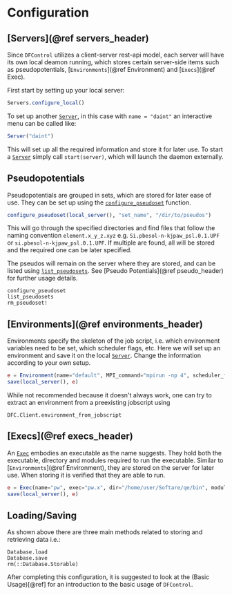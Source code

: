 # Configuration

## [Servers](@ref servers_header)
Since `DFControl` utilizes a client-server rest-api model, each server will have its own local deamon running, which stores
certain server-side items such as pseudopotentials, [`Environments`](@ref Environment) and [`Execs`](@ref Exec).

First start by setting up your local server:
```julia
Servers.configure_local()
```

To set up another [`Server`](@ref), in this case with `name = "daint"` an interactive menu can be called like:
```julia
Server("daint")
```

This will set up all the required information and store it for later use. To start a [`Server`](@ref) simply call `start(server)`, which
will launch the daemon externally.


## Pseudopotentials
Pseudopotentials are grouped in sets, which are stored for later ease of use.
They can be set up using the [`configure_pseudoset`](@ref) function.
```julia
configure_pseudoset(local_server(), "set_name", "/dir/to/pseudos")
```

This will go through the specified directories and find files that follow the naming convention
`element.x_y_z.xyz` e.g. `Si.pbesol-n-kjpaw_psl.0.1.UPF` or `si.pbesol-n-kjpaw_psl.0.1.UPF`. 
If multiple are found, all will be stored and the required one can be later specified.

The pseudos will remain on the server where they are stored, and can be listed using [`list_pseudosets`](@ref).
See [Pseudo Potentials](@ref pseudo_header) for further usage details.

```@docs
configure_pseudoset
list_pseudosets
rm_pseudoset!
```

## [Environments](@ref environments_header)
Environments specify the skeleton of the job script, i.e. which environment variables need to be set, which scheduler flags, etc.
Here we will set up an environment and save it on the local [`Server`](@ref). Change the information according to your own setup.
```julia
e = Environment(name="default", MPI_command="mpirun -np 4", scheduler_flags=["-N 1", "--partition=parallel"], exports=["OMP_NUM_THREADS=1"])
save(local_server(), e)
```
While not recommended because it doesn't always work, one can try to extract an environment from a preexisting jobscript using
```@docs
DFC.Client.environment_from_jobscript
```

## [Execs](@ref execs_header)
An [`Exec`](@ref) embodies an executable as the name suggests.
They hold both the executable, directory and modules required to run the executable.
Similar to [`Environments`](@ref Environment), they are stored on the server for later use. When storing it is verified that they are able to run.

```julia
e = Exec(name="pw", exec="pw.x", dir="/home/user/Softare/qe/bin", modules = ["intel", "intel-mpi", "intel-mkl"])
save(local_server(), e)
```


## Loading/Saving
As shown above there are three main methods related to storing and retrieving data i.e.:
```@docs
Database.load
Database.save
rm(::Database.Storable)
```

After completing this configuration, it is suggested to look at the (Basic Usage)[@ref] for an introduction to the basic usage of `DFControl`.
